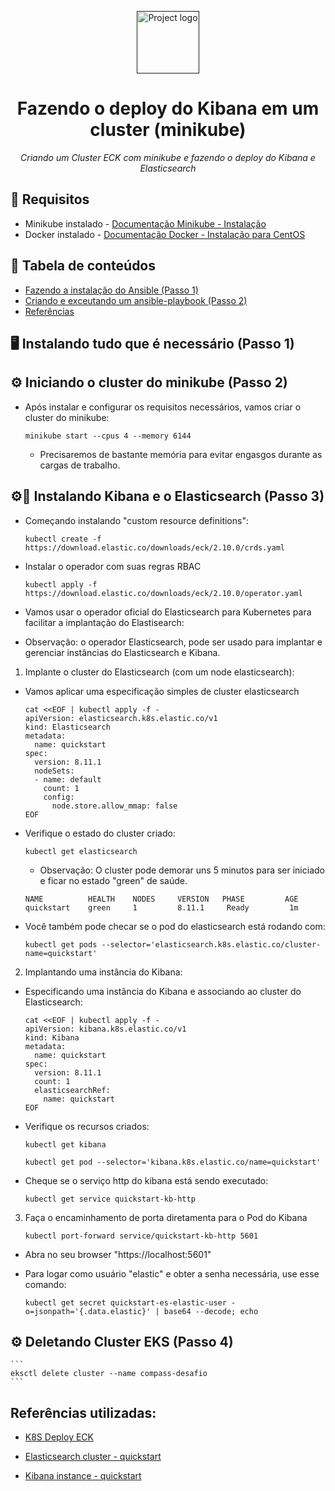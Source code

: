 
<p align="center">
  <a href="" rel="noopener">
 <img max-width=400px height=100px src="https://upload.wikimedia.org/wikipedia/commons/thumb/4/45/Logo_CompassoUOL_Positivo.png/1200px-Logo_CompassoUOL_Positivo.png" alt="Project logo"></a>
</p>

<h1 align="center">Fazendo o deploy do Kibana em um cluster (minikube)</h1> 
<p align="center"><i>Criando um Cluster ECK com minikube e fazendo o deploy do Kibana e Elasticsearch </i></p>

## 📑 Requisitos

- Minikube instalado - [Documentação Minikube - Instalação](https://minikube.sigs.k8s.io/docs/start/)
- Docker instalado - [Documentação Docker - Instalação para CentOS](https://docs.docker.com/engine/install/centos/)

## 📝 Tabela de conteúdos
- [Fazendo a instalação do Ansible (Passo 1)](#step1)
- [Criando e exceutando um ansible-playbook (Passo 2)](#step2)
- [Referências](#documentation)

## 🖥️ Instalando tudo que é necessário (Passo 1)<a name = "step1"></a>

## ⚙️ Iniciando o cluster do minikube (Passo 2)<a name = "step2"></a>

- Após instalar e configurar os requisitos necessários, vamos criar o cluster do minikube:

    ```
    minikube start --cpus 4 --memory 6144
    ```

    - Precisaremos de bastante memória para evitar engasgos durante as cargas de trabalho.

## ⚙️🔽 Instalando Kibana e o Elasticsearch (Passo 3)<a name = "step3"></a>

- Começando instalando "custom resource definitions":

    ```
    kubectl create -f https://download.elastic.co/downloads/eck/2.10.0/crds.yaml
    ```

- Instalar o operador com suas regras RBAC

    ```
    kubectl apply -f https://download.elastic.co/downloads/eck/2.10.0/operator.yaml
    ```

- Vamos usar o operador oficial do Elasticsearch para Kubernetes para facilitar a implantação do Elastisearch:
- Observação: o operador Elasticsearch, pode ser usado para implantar e gerenciar instâncias do Elasticsearch e Kibana.

1. Implante o cluster do Elasticsearch (com um node elasticsearch):

- Vamos aplicar uma especificação simples de cluster elasticsearch

    ```
    cat <<EOF | kubectl apply -f -
    apiVersion: elasticsearch.k8s.elastic.co/v1
    kind: Elasticsearch
    metadata:
      name: quickstart
    spec:
      version: 8.11.1
      nodeSets:
      - name: default
        count: 1
        config:
          node.store.allow_mmap: false
    EOF
    ```

- Verifique o estado do cluster criado:

    ```
    kubectl get elasticsearch
    ```

    - Observação: O cluster pode demorar uns 5 minutos para ser iniciado e ficar no estado "green" de saúde. 

    ```
    NAME          HEALTH    NODES     VERSION   PHASE         AGE
    quickstart    green     1         8.11.1     Ready         1m
    ```

- Você também pode checar se o pod do elasticsearch está rodando com:

    ```
    kubectl get pods --selector='elasticsearch.k8s.elastic.co/cluster-name=quickstart'
    ```

2. Implantando uma instância do Kibana:

- Especificando uma instância do Kibana e associando ao cluster do Elasticsearch:

    ```
    cat <<EOF | kubectl apply -f -
    apiVersion: kibana.k8s.elastic.co/v1
    kind: Kibana
    metadata:
      name: quickstart
    spec:
      version: 8.11.1
      count: 1
      elasticsearchRef:
        name: quickstart
    EOF
    ```

- Verifique os recursos criados:

    ```
    kubectl get kibana
    ```

    ```
    kubectl get pod --selector='kibana.k8s.elastic.co/name=quickstart'
    ```

- Cheque se o serviço http do kibana está sendo executado:

    ```
    kubectl get service quickstart-kb-http

    ```


3. Faça o encaminhamento de porta diretamenta para o Pod do Kibana

    ```
    kubectl port-forward service/quickstart-kb-http 5601
    ```

- Abra no seu browser "https://localhost:5601"

- Para logar como usuário "elastic" e obter a senha necessária, use esse comando:

    ```
    kubectl get secret quickstart-es-elastic-user -o=jsonpath='{.data.elastic}' | base64 --decode; echo
    ```

## ⚙️ Deletando Cluster EKS (Passo 4)<a name = "step4"></a>

    ```
    eksctl delete cluster --name compass-desafio
    ```

## Referências utilizadas:<a name="documentation"></a>

- [K8S Deploy ECK](https://www.elastic.co/guide/en/cloud-on-k8s/master/k8s-deploy-eck.html#k8s-deploy-eck)

- [Elasticsearch cluster - quickstart](https://www.elastic.co/guide/en/cloud-on-k8s/master/k8s-deploy-elasticsearch.html) 

- [Kibana instance - quickstart](https://www.elastic.co/guide/en/cloud-on-k8s/master/k8s-deploy-kibana.html)
